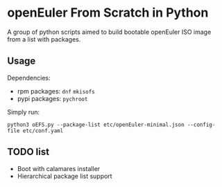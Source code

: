 # openEuler From Scratch in Python
A group of python scripts aimed to build bootable openEuler ISO image from a list with packages.

## Usage
Dependencies: 
- rpm packages: `dnf` `mkisofs`
- pypi packages: `pychroot`

Simply run:
```shell
python3 oEFS.py --package-list etc/openEuler-minimal.json --config-file etc/conf.yaml
```

## TODO list
- Boot with calamares installer
- Hierarchical package list support